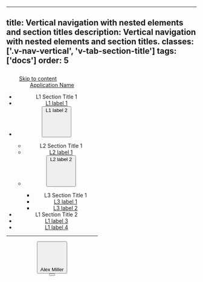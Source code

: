 <!--
 *              © 2025 Visa
 *
 * Licensed under the Apache License, Version 2.0 (the "License");
 * you may not use this file except in compliance with the License.
 * You may obtain a copy of the License at
 *
 *         http://www.apache.org/licenses/LICENSE-2.0
 *
 * Unless required by applicable law or agreed to in writing, software
 * distributed under the License is distributed on an "AS IS" BASIS,
 * WITHOUT WARRANTIES OR CONDITIONS OF ANY KIND, either express or implied.
 * See the License for the specific language governing permissions and
 * limitations under the License.
 *
 -->
---
title: Vertical navigation with nested elements and section titles
description: Vertical navigation with nested elements and section titles.
classes: ['.v-nav-vertical', 'v-tab-section-title']
tags: ['docs']
order: 5
---

<header class="v-nav v-nav-vertical" style="max-inline-size: 242px; block-size: 740px">
  <a class="v-link v-skip-link" href="javascript:window.location.href=window.location.href">Skip to content</a>
  <a aria-label="VISA Application Name Home" class="v-link v-link-no-underline v-flex v-flex-col v-mt-16 v-mb-30 v-ml-24 v-mr-14 v-gap-12" href="./nav" style="background-color: transparent">
    <svg class="v-flex v-flex-shrink-0 v-logo" fill="none" height="23" viewbox="0 0 71 23" width="71">
      <path clip-rule="evenodd" d="M50.6986 15.3377C50.7123 11.8369 47.8134 10.3152 45.4937 9.09755C43.9358 8.27981 42.6393 7.59921 42.6617 6.54843C42.6781 5.75329 43.4371 4.90557 45.0931 4.692C47.0325 4.5045 48.9864 4.8451 50.7479 5.67771L51.7566 0.985714C50.0419 0.341244 48.2261 0.00745647 46.3943 0C40.7429 0 36.7376 3.013 36.7014 7.33043C36.6653 10.5143 39.5501 12.3017 41.7286 13.363C43.9629 14.4473 44.7153 15.1439 44.7054 16.1164C44.7054 17.6049 42.9213 18.2587 41.2751 18.285C38.4794 18.3296 36.8224 17.5564 35.5085 16.9434L35.3839 16.8853L34.3357 21.7416C35.6763 22.3593 38.1504 22.8949 40.7166 22.9211C46.7393 22.9211 50.6821 19.9443 50.7019 15.3377H50.6986ZM26.9429 0.404143L17.6541 22.5729H11.592L7.02157 4.88257C6.74229 3.79171 6.50243 3.39414 5.658 2.93414C4.27143 2.18829 2.00429 1.48514 0 1.04814L0.138 0.391H9.89329C11.2059 0.396383 12.3201 1.35458 12.5219 2.65157L14.9369 15.4823L20.9234 0.404143H26.9429ZM70.9714 22.5663H65.6683L64.975 19.2641H57.6183L56.4223 22.5729H50.4029L59.0016 2.03057C59.409 1.04254 60.3741 0.399575 61.4429 0.404143H66.3419L70.9714 22.5663ZM59.2677 14.72L62.2873 6.394L64.0254 14.72H59.2677ZM30.3994 22.5729L35.1571 0.404143H29.4071L24.6626 22.5729H30.3994Z" fill-rule="evenodd">
      </path>
    </svg>
    <div class="v-typography-subtitle-1 v-nav-app-name">
      Application Name
    </div>
  </a>
  <nav aria-label="Vertical with section titles">
    <ul class="v-tabs v-tabs-vertical">
        <li class="v-tab v-tab-section-title">
            L1 Section Title 1
        </li>
        <li class="v-tab">
            <a class="v-button v-button-tertiary" href="javascript:window.location.href=window.location.href">
            L1 label 1
            </a>
        </li>
        <li class="v-tab">
            <button aria-expanded="false" class="v-button v-button-tertiary">
              L1 label 2
              <svg class="v-icon v-icon-tiny v-tab-suffix" viewbox="0 0 16 16">
                <use href="#visa-chevron-up-tiny">
                </use>
              </svg>
            </button>
        </li>
        <ul class="v-tabs v-tabs-vertical">
            <li class="v-tab v-tab-section-title">
                L2 Section Title 1
            </li>
            <li class="v-tab">
                <a class="v-button v-button-tertiary" href="javascript:window.location.href=window.location.href">
                L2 label 1
                </a>
            </li>
            <li class="v-tab">
                <button aria-expanded="false" class="v-button v-button-tertiary">
                  L2 label 2
                  <svg class="v-icon v-icon-tiny v-tab-suffix" viewbox="0 0 16 16">
                      <use href="#visa-chevron-up-tiny">
                      </use>
                  </svg>
                </button>
            </li>
            <ul class="v-tabs v-tabs-vertical">
                <li class="v-tab v-tab-section-title">
                    L3 Section Title 1
                </li>
                <li class="v-tab">
                    <a class="v-button v-button-tertiary" href="javascript:window.location.href=window.location.href">
                    L3 label 1
                    </a>
                </li>
                <li class="v-tab">
                    <a class="v-button v-button-tertiary" href="javascript:window.location.href=window.location.href">
                    L3 label 2
                    </a>
                </li>
            </ul>
        </ul>
        <li class="v-tab v-tab-section-title">
            L1 Section Title 2
        </li>
        <li class="v-tab">
            <a class="v-button v-button-tertiary" href="javascript:window.location.href=window.location.href">
            L1 label 3
            </a>
        </li>
        <li class="v-tab">
            <a class="v-button v-button-tertiary" href="javascript:window.location.href=window.location.href">
            L1 label 4
            </a>
        </li>
    </ul>
  </nav>
  <div class="v-flex v-flex-col v-align-self-stretch v-gap-4 v-mt-auto">
    <hr class="v-divider v-divider-decorative v-my-6"/>
    <div class="v-tab">
      <button aria-label="Alex Miller" class="v-button v-button-large v-button-tertiary">
        <svg aria-hidden="true" class="v-avatar v-icon v-icon-visa v-icon-tiny" focusable="false" viewbox="0 0 16 16">
          <use href="#visa-account-tiny">
          </use>
        </svg>
        Alex Miller
      </button>
    </div>
    <button aria-expanded="true" aria-label="side bar" class="v-button v-button-small v-button-icon v-button-tertiary v-button-subtle v-ml-auto v-mr-8" type="button">
      <svg aria-hidden="true" class="v-icon v-icon-tiny" focusable="false" viewbox="0 0 16 16">
        <use href="#visa-media-rewind-tiny">
        </use>
      </svg>
    </button>
  </div>
</header>
